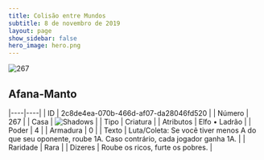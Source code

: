 ```yaml
---
title: Colisão entre Mundos
subtitle: 8 de novembro de 2019
layout: page
show_sidebar: false
hero_image: hero.png
---
```


![267](https://cdn.keyforgegame.com/media/card_front/pt/452_267_G58J6265CQ3Q_pt.png)

## Afana-Manto

|----|----|
| ID | 2c8de4ea-070b-466d-af07-da28046fd520 |
| Número | 267 |
| Casa | ![Shadows](https://archonarcana.com/images/thumb/e/ee/Shadows.png/22px-Shadows.png "Sombras") |
| Tipo | Criatura |
| Atributos | Elfo • Ladrão |
| Poder | 4 |
| Armadura | 0 |
| Texto | Luta/Coleta: Se você tiver menos A  do que seu oponente, roube 1A.  Caso contrário, cada jogador ganha 1A. |
| Raridade | Rara |
| Dizeres | Roube os ricos, furte os pobres. |
